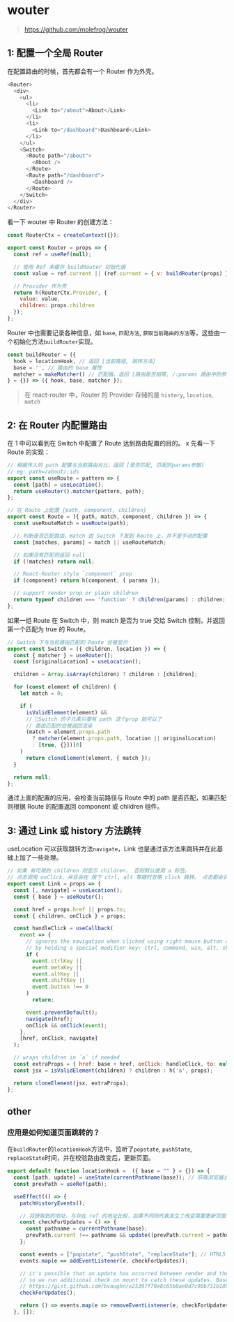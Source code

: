 # wouter

> https://github.com/molefrog/wouter

## 1: 配置一个全局 Router

在配置路由的时候，首先都会有一个 Router 作为外壳。

```javascript
<Router>
  <div>
    <ul>
      <li>
        <Link to="/about">About</Link>
      </li>
      <li>
        <Link to="/dashboard">Dashboard</Link>
      </li>
    </ul>
    <Switch>
      <Route path="/about">
        <About />
      </Route>
      <Route path="/dashboard">
        <Dashboard />
      </Route>
    </Switch>
  </div>
</Router>
```

看一下 wouter 中 Router 的创建方法：

```javascript
const RouterCtx = createContext({});

export const Router = props => {
  const ref = useRef(null);

  // 使用 Ref 来缓存 buildRouter 初始化值
  const value = ref.current || (ref.current = { v: buildRouter(props) });

  // Provider 作为壳
  return h(RouterCtx.Provider, {
    value: value,
    children: props.children
  });
};
```

Router 中也需要记录各种信息，如 `base`, `匹配方法`, `获取当前路由的方法`等，这些由一个初始化方法`buildRouter`实现。

```javascript
const buildRouter = ({
  hook = locationHook, // 返回 [当前路径, 跳转方法]
  base = '', // 路由的 base 属性
  matcher = makeMatcher() // 匹配器，返回 [路由是否相等, /:params 路由中的参数]
} = {}) => ({ hook, base, matcher });
```

> 在 react-router 中，Router 的 Provider 存储的是 `history`, `location`, `match`

## 2: 在 Router 内配置路由

在 1 中可以看到在 Switch 中配置了 Route 达到路由配置的目的。
x
先看一下 Route 的实现：

```javascript
// 根据传入的 path 配置与当前路由对比，返回 [是否匹配, 匹配的params参数]
// eg: path=/about/:ids
export const useRoute = pattern => {
  const [path] = useLocation();
  return useRouter().matcher(pattern, path);
};

// 在 Route 上配置 {path, component, children}
export const Route = ({ path, match, component, children }) => {
  const useRouteMatch = useRoute(path);

  // 判断是否匹配路由，match 由 Switch 下发到 Route 上，并不是手动的配置
  const [matches, params] = match || useRouteMatch;

  // 如果没有匹配则返回 null
  if (!matches) return null;

  // React-Router style `component` prop
  if (component) return h(component, { params });

  // support render prop or plain children
  return typeof children === 'function' ? children(params) : children;
};
```

如果一组 Route 在 Switch 中，则 match 是否为 true 交给 Switch 控制，并返回第一个匹配为 true 的 Route。

```javascript
// Switch 下与当前路由匹配的 Route 会被显示
export const Switch = ({ children, location }) => {
  const { matcher } = useRouter();
  const [originalLocation] = useLocation();

  children = Array.isArray(children) ? children : [children];

  for (const element of children) {
    let match = 0;

    if (
      isValidElement(element) &&
      // Switch 的子元素只要有 path 这个prop 就可以了
      // 路由匹配的会被返回渲染
      (match = element.props.path
        ? matcher(element.props.path, location || originalLocation)
        : [true, {}])[0]
    )
      return cloneElement(element, { match });
  }

  return null;
};
```

通过上面的配置的应用，会检查当前路径与 Route 中的 path 是否匹配，如果匹配则根据 Route 的配置返回 component 或 children 组件。

## 3: 通过 Link 或 history 方法跳转

useLocation 可以获取跳转方法`navigate`，Link 也是通过该方法来跳转并在此基础上加了一些处理。

```javascript
// 如果 有可用的 children 则显示 children， 否则默认使用 a 标签。
// 点击调用 onClick，并且会在 按下 ctrl, alt 等键时忽略 click 跳转。 点击都会调用跳转方法跳转到 href 或 to
export const Link = props => {
  const [, navigate] = useLocation();
  const { base } = useRouter();

  const href = props.href || props.to;
  const { children, onClick } = props;

  const handleClick = useCallback(
    event => {
      // ignores the navigation when clicked using right mouse button or
      // by holding a special modifier key: ctrl, command, win, alt, shift
      if (
        event.ctrlKey ||
        event.metaKey ||
        event.altKey ||
        event.shiftKey ||
        event.button !== 0
      )
        return;

      event.preventDefault();
      navigate(href);
      onClick && onClick(event);
    },
    [href, onClick, navigate]
  );

  // wraps children in `a` if needed
  const extraProps = { href: base + href, onClick: handleClick, to: null };
  const jsx = isValidElement(children) ? children : h('a', props);

  return cloneElement(jsx, extraProps);
};
```

## other

### 应用是如何知道页面跳转的？

在`buildRouter`的`locationHook`方法中，监听了`popstate`, `pushState`, `replaceState`时间，并在校验路由改变后，更新页面。

```javascript
export default function locationHook =  ({ base = "" } = {}) => {
  const [path, update] = useState(currentPathname(base)); // 获取浏览器当前地址
  const prevPath = useRef(path);

  useEffect(() => {
    patchHistoryEvents();

    // 将获取到的地址，与存在 ref 的地址比较，如果不同则代表发生了改变需要更新页面
    const checkForUpdates = () => {
      const pathname = currentPathname(base);
      prevPath.current !== pathname && update((prevPath.current = pathname));
    };

    const events = ["popstate", "pushState", "replaceState"]; // HTML5 history API 中的方法 https://developer.mozilla.org/zh-CN/docs/Web/API/History
    events.map(e => addEventListener(e, checkForUpdates));

    // it's possible that an update has occurred between render and the effect handler,
    // so we run additional check on mount to catch these updates. Based on:
    // https://gist.github.com/bvaughn/e25397f70e8c65b0ae0d7c90b731b189
    checkForUpdates();

    return () => events.map(e => removeEventListener(e, checkForUpdates));
  }, []);
```